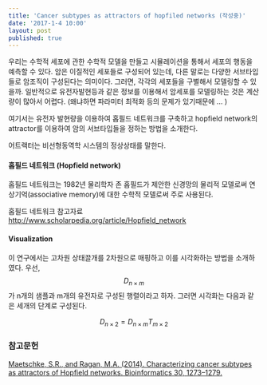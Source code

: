 ```yaml
---
title: 'Cancer subtypes as attractors of hopfiled networks (작성중)'
date: '2017-1-4 10:00'
layout: post
published: true
---
```

우리는 수학적 세포에 관한 수학적 모델을 만들고 시뮬레이션을 통해서 세포의 행동을 예측할 수 있다. 암은 이질적인 세포들로 구성되어 있는데, 다른 말로는 다양한 서브타입들로 암조직이 구성된다는 의미이다. 그러면, 각각의 세포들을 구별해서 모델링할 수 있을까. 일반적으로 유전자발현등과 같은 정보를 이용해서 암세포를 모델링하는 것은 계산량이 많아서 어렵다. (왜냐하면 파라미터 최적화 등의 문제가 있기때문에 ... )

여기서는 유전자 발현량을 이용하여 홉필드 네트워크를 구축하고 hopfield network의 attractor를 이용하여 암의 서브타입들을 정하는 방법을 소개한다. 

어트랙터는 비선형동역학 시스템의 정상상태를 말한다.

#### 홉필드 네트워크 (Hopfield network)
홉필드 네트워크는 1982년 물리학자 존 홉필드가 제안한 신경망의 물리적 모델로써 연상기억(associative memory)에 대한 수학적 모델로써 주로 사용된다.

홉필드 네트워크 참고자료 
http://www.scholarpedia.org/article/Hopfield_network

#### Visualization 
이 연구에서는 고차원 상태끌개를 2차원으로 매핑하고 이를 시각화하는 방법을 소개하였다. 우선, $$D_{n\times m}$$가 n개의 샘플과 m개의 유전자로 구성된 행렬이라고 하자. 그러면 시각화는 다음과 같은 세개의 단계로 구성된다. 

$$D_{n\times2}=D_{n\times m}T_{m\times 2}$$

### 참고문헌
[Maetschke, S.R., and Ragan, M.A. (2014). Characterizing cancer subtypes as attractors of Hopfield networks. Bioinformatics 30, 1273–1279.](https://www.dropbox.com/s/yefngghs5ylzejq/Maetschke_Ragan_2014_Characterizing%20cancer%20subtypes%20as%20attractors%20of%20Hopfield%20networks.pdf?dl=0)
